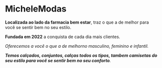 # MicheleModas
<p> <b>Localizada ao lado da farmacia bem estar</b>, traz o que a de melhor para você se sentir bem no seu estilo.
<p> <b> Fundada em 2022</b> a conquista de cada dia mais clientes.
<p> <i>Oferecemos a você o que a de melhorno masculino, feminino e infantil.
<p> <b>Temos calçados, conjuntos, calças todos os tipos, tambem camisetas do seu estilo para você se sentir bem no seu conforto</b>.  
